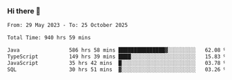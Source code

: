 ### Hi there 👋

<!--START_SECTION:waka-->

```txt
From: 29 May 2023 - To: 25 October 2025

Total Time: 940 hrs 59 mins

Java                586 hrs 58 mins ███████████████▓░░░░░░░░░   62.08 %
TypeScript          149 hrs 39 mins ████░░░░░░░░░░░░░░░░░░░░░   15.83 %
JavaScript          35 hrs 42 mins  █░░░░░░░░░░░░░░░░░░░░░░░░   03.78 %
SQL                 30 hrs 51 mins  ▓░░░░░░░░░░░░░░░░░░░░░░░░   03.26 %
```

<!--END_SECTION:waka-->
<!--
**the-beef-calculator/the-beef-calculator** is a ✨ _special_ ✨ repository because its `README.md` (this file) appears on your GitHub profile.

Here are some ideas to get you started:

- 🔭 I’m currently working on ...
- 🌱 I’m currently learning ...
- 👯 I’m looking to collaborate on ...
- 🤔 I’m looking for help with ...
- 💬 Ask me about ...
- 📫 How to reach me: ...
- 😄 Pronouns: ...
- ⚡ Fun fact: ...
-->

